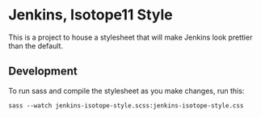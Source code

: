 # Jenkins, Isotope11 Style
This is a project to house a stylesheet that will make Jenkins look prettier
than the default.

## Development
To run sass and compile the stylesheet as you make changes, run this:

    sass --watch jenkins-isotope-style.scss:jenkins-isotope-style.css

